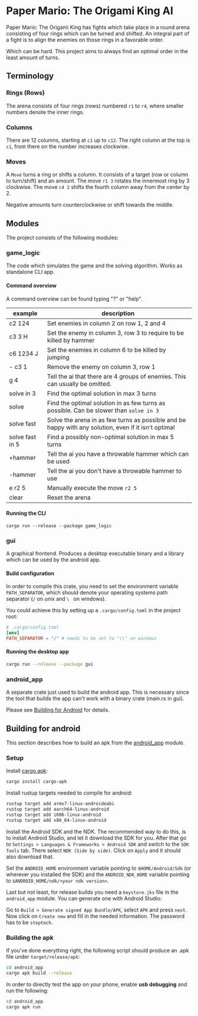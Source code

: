 # Paper Mario: The Origami King AI

Paper Mario: The Origami King has fights which take place in a round arena consisting of four rings which can be turned 
and shifted. An integral part of a fight is to align the enemies on those rings in a favorable order. 

Which can be hard. This project aims to always find an optimal order in the least amount of turns.

## Terminology

### Rings (Rows)

The arena consists of four rings (rows) numbered `r1` to `r4`, where smaller numbers denote the inner rings.

### Columns

There are 12 columns, starting at `c1` up to `c12`. The right column at the top is `c1`, from there on the number
increases clockwise.

### Moves

A `Move` turns a ring or shifts a column.
It consists of a target (row or column to turn/shift) and an amount.
The move `r1 3` rotates the innermost ring by 3 clockwise.
The move `c4 2` shifts the fourth column away from the center by 2.

Negative amounts turn counterclockwise or shift towards the middle.


## Modules
The project consists of the following modules:

### game_logic

The code which simulates the game and the solving algorithm.
Works as standalone CLI app.

#### Command overview
A command overview can be found typing "?" or "help".

| example         | description                                                                                          |
|-----------------|------------------------------------------------------------------------------------------------------|
| c2 124          | Set enemies in column 2 on row 1, 2 and 4                                                            |
| c3 3 H          | Set the enemy in column 3, row 3 to require to be killed by hammer                                   |
| c6 1234 J       | Set the enemies in column 6 to be killed by jumping                                                  |
| - c3 1          | Remove the enemy on column 3, row 1                                                                  |
| g 4             | Tell the ai that there are 4 groups of enemies. This can usually be omitted.                         |
| solve in 3      | Find the optimal solution in max 3 turns                                                             |
| solve           | Find the optimal solution in as few turns as possible. Can be slower than `solve in 3`               |
| solve fast      | Solve the arena in as few turns as possible and be happy with any solution, even if it isn't optimal |
| solve fast in 5 | Find a possibly non-optimal solution in max 5 turns                                                  |
| +hammer         | Tell the ai you have a throwable hammer which can be used                                            |
| -hammer         | Tell the ai you don't have a throwable hammer to use                                                 |
| e r2 5          | Manually execute the move `r2 5`                                                                     |
| clear           | Reset the arena                                                                                      |

#### Running the CLI
```commandline
cargo run --release --package game_logic
```

### gui

A graphical frontend. Produces a desktop executable binary and a library which can be used by the android app.

#### Build configuration

In order to compile this crate, you need to set the environment variable `PATH_SEPARATOR`, which should denote your 
operating systems path separator (`/` on unix and `\ ` on windows).

You could achieve this by setting up a `.cargo/config.toml` in the project root:

```toml
# .cargo/config.toml
[env]
PATH_SEPARATOR = "/" # needs to be set to "\\" on windows 
```

#### Running the desktop app
```bash
cargo run --release --package gui
```

### android_app

A separate crate just used to build the android app. This is necessary since the tool that builds the app can't work 
with a binary crate (main.rs in gui).

Please see [Building for Android](#building-for-android) for details.

## Building for android

This section describes how to build an apk from the [android_app](#android_app) module. 

### Setup

Install [cargo apk](https://github.com/rust-mobile/cargo-apk):
```bash
cargo install cargo-apk
```

Install rustup targets needed to compile for android:
```bash
rustup target add armv7-linux-androideabi
rustup target add aarch64-linux-android
rustup target add i686-linux-android
rustup target add x86_64-linux-android
```

Install the Android SDK and the NDK. The recommended way to do this, is to install Android Studio, and let it download the SDK for you.
After that go to `Settings > Languages & Frameworks > Android SDK` and switch to the `SDK Tools` tab. There select `NDK (Side by side)`.
Click on `Apply` and it should also download that. 

Set the `ANDROID_HOME` environment variable pointing to `$HOME/Android/Sdk` (or wherever you installed the SDK)
and the `ANDROID_NDK_HOME` variable pointing to `$ANDROID_HOME/ndk/<your ndk version>`.

Last but not least, for release builds you need a `keystore.jks` file in the `android_app` module.
You can generate one with Android Studio:

Go to `Build > Generate signed App Bundle/APK`, select `APK` and press `next`.
Now click on `Create new` and fill in the needed information. The password has to be `steptech`.

### Building the apk

If you've done everything right, the following script should produce an .apk file under
`target/release/apk`:

```bash
cd android_app
cargo apk build --release
```

In order to directly test the app on your phone, enable <strong>usb debugging</strong> and run the following:
```bash
cd android_app
cargo apk run
```

